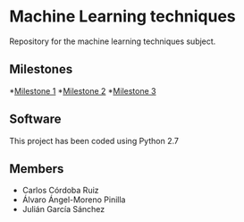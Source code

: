 # Machine Learning techniques
Repository for the machine learning techniques subject.

## Milestones
*[Milestone 1](https://github.com/CarlosCordoba96/Machine-Learning-techniques/tree/master/Milestone1)
*[Milestone 2](https://github.com/CarlosCordoba96/Machine-Learning-techniques/tree/master/Milestone2)
*[Milestone 3](https://github.com/CarlosCordoba96/Machine-Learning-techniques/tree/master/Milestone3)

## Software
This project has been coded using Python 2.7

## Members
* Carlos Córdoba Ruiz
* Álvaro Ángel-Moreno Pinilla
* Julián García Sánchez
